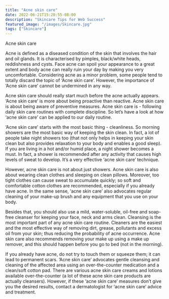 ```yaml
---
title: "Acne skin care"
date: 2022-06-21T15:20:55-08:00
description: "Skincare Tips for Web Success"
featured_image: "/images/Skincare.jpg"
tags: ["Skincare"]
---
```


Acne skin care

Acne is defined as a diseased condition of the skin that involves the hair and oil glands. It is characterised by pimples, black/white heads, reddishness and cysts. Face acne can spoil your appearance to a great extent and body acne can really ruin your day by making you very uncomfortable. Considering acne as a minor problem, some people tend to totally discard the topic of ‘Acne skin care’. However, the importance of ‘Acne skin care’ cannot be undermined in any way.  

Acne skin care should really start much before the acne actually appears. ‘Acne skin care’ is more about being proactive than reactive. Acne skin care is about being aware of preventive measures. Acne skin care is - following daily skin care routines with complete discipline.  So let’s have a look at how ‘acne skin care’ can be applied to our daily routine.

‘Acne skin care’ starts with the most basic thing - cleanliness. So morning showers are the most basic way of keeping the skin clean. In fact, a lot of people take night showers too (that not only helps in keeping your skin clean but also provides relaxation to your body and enables a good sleep). If you are living in a hot and/or humid place, a night shower becomes a must. In fact, a shower is recommended after any activity that causes high levels of sweat to develop. It’s a very effective ‘acne skin care’ technique. 

However, acne skin care is not about just showers. Acne skin care is also about wearing clean clothes and sleeping on clean pillows. Moreover, too tight clothes can cause sweat to accumulate quickly; so soft and comfortable cotton clothes are recommended, especially if you already have acne.  In the same sense, ‘acne skin care’ also advocates regular cleaning of your make-up brush and any equipment that you use on your body. 

Besides that, you should also use a mild, water-soluble, oil-free and soap-free cleanser for keeping your face, neck and arms clean. Cleansing is the most important part of any acne skin care routine. Cleaners are the easiest and the most effective way of removing dirt, grease, pollutants and excess oil from your skin; thus reducing the probability of acne  occurrence.  Acne skin care also recommends removing your make up using a make up remover, and this should happen before you go to bed (not in the morning).

If you already have acne, do not try to touch them or squeeze them; it can lead to permanent scars. ‘Acne skin care’ advocates gentle cleansing and cleaning of the affected area using an over-the-counter medication and a clean/soft cotton pad. There are various acne skin care creams and lotions available over-the-counter (a lot of these acne skin care products are actually cleansers). However, if these ‘acne skin care’ measures don’t give you the desired results, contact a dermatologist for ‘acne skin care’ advice and treatment.


